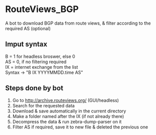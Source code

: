 # RouteViews_BGP
A bot to download BGP data from route views, &amp; filter according to the required AS (optional)

## Imput syntax
B = 1 for headless broswer, else 0 </br>
AS = 0, if no filtering required  </br>
IX = internet exchange from the list </br>
Syntax -> "B IX YYYYMMDD.time AS" 

## Steps done by bot
1. Go to http://archive.routeviews.org/  (GUI/headless)
2. Search for the requested data
3. Download & save automatically in the current directory
4. Make a folder named after the IX (if not already there)
5. Decompress the data & run zebra-dump-parser on it
6. Filter AS if required, save it to new file & deleted the previous one



